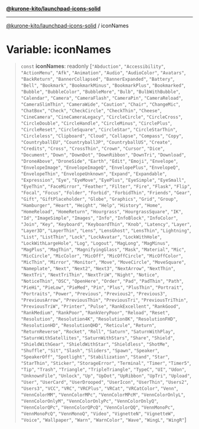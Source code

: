 [**@kurone-kito/launchpad-icons-solid**](../README.md)

***

[@kurone-kito/launchpad-icons-solid](../globals.md) / iconNames

# Variable: iconNames

> `const` **iconNames**: readonly \[`"Abduction"`, `"Accessibility"`, `"ActionMenu"`, `"Afk"`, `"Animation"`, `"Audio"`, `"AudioColor"`, `"Avatars"`, `"BackReturn"`, `"BannerCollapsed"`, `"BannerExpanded"`, `"Battery"`, `"Bell"`, `"Bookmark"`, `"BookmarkMinus"`, `"BookmarkPlus"`, `"Bookmarked"`, `"Bubble"`, `"BubbleColor"`, `"BubbleMore"`, `"Bulb"`, `"BulbWithBubble"`, `"Calendar"`, `"Camera"`, `"CameraFlash"`, `"CameraPin"`, `"CameraReload"`, `"CameraSlimThin"`, `"CameraWide"`, `"Caution"`, `"Chair"`, `"ChangeMic"`, `"ChatBox"`, `"Check"`, `"CheckCircle"`, `"CheckThin"`, `"Cheese"`, `"CineCamera"`, `"CineCameraLegacy"`, `"CircleCircle"`, `"CircleCross"`, `"CircleDouble"`, `"CircleHandle"`, `"CircleMinus"`, `"CirclePlus"`, `"CircleReset"`, `"CircleSquare"`, `"CircleStar"`, `"CircleStarThin"`, `"Circleless"`, `"Clipboard"`, `"Cloud"`, `"Collapse"`, `"Compass"`, `"Copy"`, `"CountryballEU"`, `"CountryballJP"`, `"CountryballUS"`, `"Create"`, `"Credits"`, `"Cross"`, `"CrossThin"`, `"Crown"`, `"Cursor"`, `"Dice"`, `"Document"`, `"Down"`, `"DownDot"`, `"DownRibbon"`, `"DownTri"`, `"Download"`, `"DroneAbove"`, `"DroneSide"`, `"Earth"`, `"Edit"`, `"Emoji"`, `"Envelope"`, `"EnvelopeImage"`, `"EnvelopeImageQ"`, `"EnvelopePlus"`, `"EnvelopeQ"`, `"EnvelopeThin"`, `"EnvelopeUnknown"`, `"Expand"`, `"Expandable"`, `"Expression"`, `"Eye"`, `"EyeMove"`, `"EyePlus"`, `"EyeSimple"`, `"EyeSmall"`, `"EyeThin"`, `"FaceMirror"`, `"Feather"`, `"Filter"`, `"Fire"`, `"Flask"`, `"Flip"`, `"Focal"`, `"Focus"`, `"Folder"`, `"Forbid"`, `"ForbidThin"`, `"Friends"`, `"Gear"`, `"Gift"`, `"GiftPlaceholder"`, `"Globe"`, `"Graphics"`, `"Grid"`, `"Group"`, `"Hamburger"`, `"Heart"`, `"Height"`, `"Help"`, `"History"`, `"Home"`, `"HomeReload"`, `"HomeReturn"`, `"Hourgrass"`, `"HourgrassSquare"`, `"IK"`, `"Id"`, `"ImageSimple"`, `"Images"`, `"Info"`, `"InfoBlock"`, `"InfoColor"`, `"Join"`, `"Key"`, `"Keyboard"`, `"KeyboardThin"`, `"Knob"`, `"Latency"`, `"Layer"`, `"Layer3D"`, `"LayerThin"`, `"Lens"`, `"LensGhost"`, `"LensThin"`, `"Lightning"`, `"List"`, `"ListThin"`, `"Lock"`, `"LockAvatar"`, `"LockWithHole"`, `"LockWithLargeHole"`, `"Log"`, `"Logout"`, `"MagLong"`, `"MagMinus"`, `"MagPlus"`, `"MagThin"`, `"MagnifyingGlass"`, `"Mask"`, `"Material"`, `"Mic"`, `"MicCircle"`, `"MicColor"`, `"MicOff"`, `"MicOffCircle"`, `"MicOffColor"`, `"MicThin"`, `"Mirror"`, `"Monitor"`, `"Move"`, `"MoveCircle"`, `"MoveSquare"`, `"Nameplate"`, `"Next"`, `"Next2"`, `"Next3"`, `"NextArrow"`, `"NextThin"`, `"NextTri"`, `"NextTriThin"`, `"NextTriW"`, `"Night"`, `"Notice"`, `"NoticeThin"`, `"OSC"`, `"OpenHere"`, `"Order"`, `"Pad"`, `"PadThin"`, `"Path"`, `"PieHi"`, `"PieLow"`, `"PieMed"`, `"Pin"`, `"Plus"`, `"PlusThin"`, `"Portrait"`, `"Portraits"`, `"Power"`, `"Previous"`, `"Previous2"`, `"Previous3"`, `"PreviousArrow"`, `"PreviousThin"`, `"PreviousTri"`, `"PreviousTriThin"`, `"PreviousTriW"`, `"Printer"`, `"Pulse"`, `"RankExcellent"`, `"RankGood"`, `"RankMedium"`, `"RankPoor"`, `"RankVeryPoor"`, `"Reload"`, `"Reset"`, `"Resolution"`, `"Resolution4K"`, `"Resolution8K"`, `"ResolutionFHD"`, `"ResolutionHD"`, `"ResolutionQHD"`, `"Reticule"`, `"Return"`, `"ReturnReverse"`, `"Rocket"`, `"Roll"`, `"Saturn"`, `"SaturnWithPlay"`, `"SaturnWithSatellites"`, `"SaturnWithStars"`, `"Share"`, `"Shield"`, `"ShieldWithGear"`, `"ShieldWithStar"`, `"Shieldless"`, `"ShotMe"`, `"Shuffle"`, `"Sit"`, `"Slash"`, `"Sliders"`, `"Spawn"`, `"Speaker"`, `"SpeakerOff"`, `"Spotlight"`, `"Stabilization"`, `"Stand"`, `"Star"`, `"StarThin"`, `"Sticker"`, `"StorageError"`, `"Terminal"`, `"Timer"`, `"Timer5"`, `"Tip"`, `"Trash"`, `"Triangle"`, `"TripleTriangle"`, `"TypeC"`, `"UI"`, `"Udon"`, `"UnknownFile"`, `"Unlock"`, `"Up"`, `"UpDot"`, `"UpRibbon"`, `"UpTri"`, `"Upload"`, `"User"`, `"UserCard"`, `"UserDrooped"`, `"UserIcon"`, `"UserThin"`, `"Users2"`, `"Users3"`, `"VCC"`, `"VRC"`, `"VRCPlus"`, `"VRCat"`, `"VRCatColor"`, `"Venn"`, `"VennColorMM"`, `"VennColorMPc"`, `"VennColorMPcM"`, `"VennColorOnlyL"`, `"VennColorOnlyM"`, `"VennColorOnlyPc"`, `"VennColorOnlyQ"`, `"VennColorQPc"`, `"VennColorQPcQ"`, `"VennColorQQ"`, `"VennMonoPc"`, `"VennMonoPcQ"`, `"VennMonoQ"`, `"Video"`, `"VignetteN"`, `"VignetteW"`, `"Voice"`, `"Wallpaper"`, `"Warn"`, `"WarnColor"`, `"Wave"`, `"WingL"`, `"WingR"`\]
